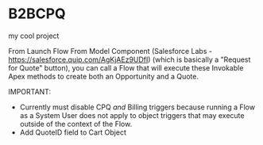 # B2BCPQ

my cool project

From Launch Flow From Model Component (Salesforce Labs - https://salesforce.quip.com/AgKjAEz9UDfI) (which is basically a "Request for Quote" button), you can call a Flow that will execute these Invokable Apex methods to create both an Opportunity and a Quote.

IMPORTANT: 

* Currently must disable CPQ *and* Billing triggers because running a Flow as a System User does not apply to object triggers that may execute outside of the context of the Flow.
* Add QuoteID field to Cart Object
